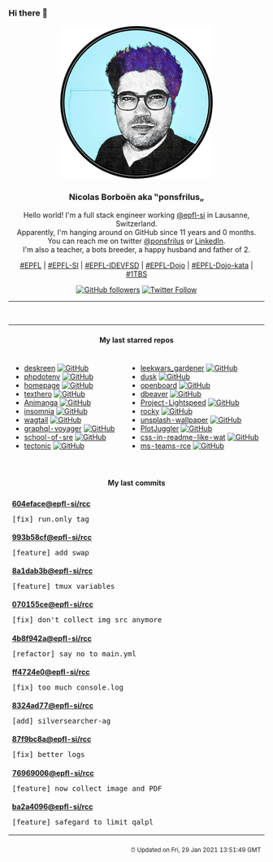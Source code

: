### Hi there 👋

<p align="center">
  <!-- use https://avatars.githubusercontent.com/u/176002?v=4 for your default github picture -->
  <img src="https://raw.githubusercontent.com/ponsfrilus/ponsfrilus/master/img/ponsfrilus.png" title="Nicolas Borboën aka ‟ponsfrilus„" alt="Nicolas Borboën aka ‟ponsfrilus„" />
  <h3 align="center">
    Nicolas Borboën aka ‟ponsfrilus„
  </h3>
  <p align="center">
    Hello world! I'm a full stack engineer working <a href="https://github.com/epfl-si">@epfl-si</a> in Lausanne, Switzerland.
    <br />Apparently, I'm hanging around on GitHub since 11 years and 0 months.
    <br />You can reach me on twitter <a href="https://twitter.com/ponsfrilus">@ponsfrilus</a> or <a href="http://linkedin.com/in/nicolasborboen">LinkedIn</a>.
    <br />I'm also a teacher, a bots breeder, a happy husband and father of 2.
  </p>
  <p align="center">
    <a href="https://www.epfl.ch">#EPFL</a> | 
    <a href="https://github.com/epfl-si/">#EPFL-SI</a> | 
    <a href="https://github.com/epfl-idevfsd">#EPFL-IDEVFSD</a> | 
    <a href="https://github.com/topics/epfl-dojo">#EPFL-Dojo</a> | 
    <a href="https://github.com/topics/epfl-dojo-kata">#EPFL-Dojo-kata</a> | 
    <a href="https://en.wikipedia.org/wiki/Indentation_style#Variant:_1TBS_(OTBS)">#1TBS</a>
  </p>
  <p align="center">
    <a href="https://github.com/ponsfrilus"><img alt="GitHub followers" src="https://img.shields.io/github/followers/ponsfrilus?label=Follow%20me%20on%20github&style=social"></a>
    <a href="https://twitter.com/ponsfrilus"><img alt="Twitter Follow" src="https://img.shields.io/twitter/follow/ponsfrilus?label=follow%20me%20on%20twitter&style=social"></a>
  </p>
  </p><hr><table align="center">
<tr>
<td colspan="2" align="center"><h4>My last starred repos</h4></td>
</tr>
<tr>
<td valign="top">
<ul>
<li>
<a href="https://github.com/pavlobu/deskreen" title="Deskreen turns any device with a web browser into a second screen for your computer" target="_blank">deskreen</a>&nbsp;<a href="https://github.com/pavlobu/deskreen" title="Deskreen turns any device with a web browser into a second screen for your computer" target="_blank"><img src="https://img.shields.io/github/stars/pavlobu/deskreen?style=social" alt="GitHub"></a>
</li>
<li>
<a href="https://github.com/vlucas/phpdotenv" title="Loads environment variables from `.env` to `getenv()`, `$_ENV` and `$_SERVER` automagically." target="_blank">phpdotenv</a>&nbsp;<a href="https://github.com/vlucas/phpdotenv" title="Loads environment variables from `.env` to `getenv()`, `$_ENV` and `$_SERVER` automagically." target="_blank"><img src="https://img.shields.io/github/stars/vlucas/phpdotenv?style=social" alt="GitHub"></a>
</li>
<li>
<a href="https://github.com/Jaredk3nt/homepage" title="Custom homepage for use locally in browser" target="_blank">homepage</a>&nbsp;<a href="https://github.com/Jaredk3nt/homepage" title="Custom homepage for use locally in browser" target="_blank"><img src="https://img.shields.io/github/stars/Jaredk3nt/homepage?style=social" alt="GitHub"></a>
</li>
<li>
<a href="https://github.com/jbesomi/texthero" title="Text preprocessing, representation and visualization from zero to hero." target="_blank">texthero</a>&nbsp;<a href="https://github.com/jbesomi/texthero" title="Text preprocessing, representation and visualization from zero to hero." target="_blank"><img src="https://img.shields.io/github/stars/jbesomi/texthero?style=social" alt="GitHub"></a>
</li>
<li>
<a href="https://github.com/TanguyCavagna/Animanga" title="Travail Pratique Individuel (TPI) de fin de formation CFC-Informaticien Développement d'Application" target="_blank">Animanga</a>&nbsp;<a href="https://github.com/TanguyCavagna/Animanga" title="Travail Pratique Individuel (TPI) de fin de formation CFC-Informaticien Développement d'Application" target="_blank"><img src="https://img.shields.io/github/stars/TanguyCavagna/Animanga?style=social" alt="GitHub"></a>
</li>
<li>
<a href="https://github.com/Kong/insomnia" title="The Open Source API Client and Design Platform for GraphQL, REST and gRPC" target="_blank">insomnia</a>&nbsp;<a href="https://github.com/Kong/insomnia" title="The Open Source API Client and Design Platform for GraphQL, REST and gRPC" target="_blank"><img src="https://img.shields.io/github/stars/Kong/insomnia?style=social" alt="GitHub"></a>
</li>
<li>
<a href="https://github.com/wagtail/wagtail" title="A Django content management system focused on flexibility and user experience" target="_blank">wagtail</a>&nbsp;<a href="https://github.com/wagtail/wagtail" title="A Django content management system focused on flexibility and user experience" target="_blank"><img src="https://img.shields.io/github/stars/wagtail/wagtail?style=social" alt="GitHub"></a>
</li>
<li>
<a href="https://github.com/APIs-guru/graphql-voyager" title="🛰️ Represent any GraphQL API as an interactive graph" target="_blank">graphql-voyager</a>&nbsp;<a href="https://github.com/APIs-guru/graphql-voyager" title="🛰️ Represent any GraphQL API as an interactive graph" target="_blank"><img src="https://img.shields.io/github/stars/APIs-guru/graphql-voyager?style=social" alt="GitHub"></a>
</li>
<li>
<a href="https://github.com/linkedin/school-of-sre" title="At LinkedIn, we are using this curriculum for onboarding our entry level talents into the SRE role." target="_blank">school-of-sre</a>&nbsp;<a href="https://github.com/linkedin/school-of-sre" title="At LinkedIn, we are using this curriculum for onboarding our entry level talents into the SRE role." target="_blank"><img src="https://img.shields.io/github/stars/linkedin/school-of-sre?style=social" alt="GitHub"></a>
</li>
<li>
<a href="https://github.com/crlf0710/tectonic" title="Experimental Oxidization of Tectonic the TeX/LaTeX engine." target="_blank">tectonic</a>&nbsp;<a href="https://github.com/crlf0710/tectonic" title="Experimental Oxidization of Tectonic the TeX/LaTeX engine." target="_blank"><img src="https://img.shields.io/github/stars/crlf0710/tectonic?style=social" alt="GitHub"></a>
</li>
</ul>
<img width="450" height="1" /></td>
<td valign="top">
<ul>
<li>
<a href="https://github.com/tagadanar/leekwars_gardener" title="null" target="_blank">leekwars_gardener</a>&nbsp;<a href="https://github.com/tagadanar/leekwars_gardener" title="null" target="_blank"><img src="https://img.shields.io/github/stars/tagadanar/leekwars_gardener?style=social" alt="GitHub"></a>
</li>
<li>
<a href="https://github.com/laravel/dusk" title="null" target="_blank">dusk</a>&nbsp;<a href="https://github.com/laravel/dusk" title="null" target="_blank"><img src="https://img.shields.io/github/stars/laravel/dusk?style=social" alt="GitHub"></a>
</li>
<li>
<a href="https://github.com/dslul/openboard" title="100% FOSS keyboard, based on AOSP" target="_blank">openboard</a>&nbsp;<a href="https://github.com/dslul/openboard" title="100% FOSS keyboard, based on AOSP" target="_blank"><img src="https://img.shields.io/github/stars/dslul/openboard?style=social" alt="GitHub"></a>
</li>
<li>
<a href="https://github.com/dbeaver/dbeaver" title="Free universal database tool and SQL client" target="_blank">dbeaver</a>&nbsp;<a href="https://github.com/dbeaver/dbeaver" title="Free universal database tool and SQL client" target="_blank"><img src="https://img.shields.io/github/stars/dbeaver/dbeaver?style=social" alt="GitHub"></a>
</li>
<li>
<a href="https://github.com/GRVYDEV/Project-Lightspeed" title="A self contained OBS -> FTL -> WebRTC live streaming server. Comprised of 3 parts once configured anyone can achieve sub-second OBS to the browser livestreaming" target="_blank">Project-Lightspeed</a>&nbsp;<a href="https://github.com/GRVYDEV/Project-Lightspeed" title="A self contained OBS -> FTL -> WebRTC live streaming server. Comprised of 3 parts once configured anyone can achieve sub-second OBS to the browser livestreaming" target="_blank"><img src="https://img.shields.io/github/stars/GRVYDEV/Project-Lightspeed?style=social" alt="GitHub"></a>
</li>
<li>
<a href="https://github.com/rocky-linux/rocky" title="Rocky Linux is a community enterprise Operating System designed to be 100% bug-for-bug compatible with Enterprise Linux created in response to the effective discontinuation of CentOS." target="_blank">rocky</a>&nbsp;<a href="https://github.com/rocky-linux/rocky" title="Rocky Linux is a community enterprise Operating System designed to be 100% bug-for-bug compatible with Enterprise Linux created in response to the effective discontinuation of CentOS." target="_blank"><img src="https://img.shields.io/github/stars/rocky-linux/rocky?style=social" alt="GitHub"></a>
</li>
<li>
<a href="https://github.com/cuth/unsplash-wallpaper" title="Use an image from unsplash.com as your background image from a simple command." target="_blank">unsplash-wallpaper</a>&nbsp;<a href="https://github.com/cuth/unsplash-wallpaper" title="Use an image from unsplash.com as your background image from a simple command." target="_blank"><img src="https://img.shields.io/github/stars/cuth/unsplash-wallpaper?style=social" alt="GitHub"></a>
</li>
<li>
<a href="https://github.com/facontidavide/PlotJuggler" title="The Time Series Visualization Tool that you deserve." target="_blank">PlotJuggler</a>&nbsp;<a href="https://github.com/facontidavide/PlotJuggler" title="The Time Series Visualization Tool that you deserve." target="_blank"><img src="https://img.shields.io/github/stars/facontidavide/PlotJuggler?style=social" alt="GitHub"></a>
</li>
<li>
<a href="https://github.com/sindresorhus/css-in-readme-like-wat" title="Style your readme using CSS with this simple trick" target="_blank">css-in-readme-like-wat</a>&nbsp;<a href="https://github.com/sindresorhus/css-in-readme-like-wat" title="Style your readme using CSS with this simple trick" target="_blank"><img src="https://img.shields.io/github/stars/sindresorhus/css-in-readme-like-wat?style=social" alt="GitHub"></a>
</li>
<li>
<a href="https://github.com/oskarsve/ms-teams-rce" title="null" target="_blank">ms-teams-rce</a>&nbsp;<a href="https://github.com/oskarsve/ms-teams-rce" title="null" target="_blank"><img src="https://img.shields.io/github/stars/oskarsve/ms-teams-rce?style=social" alt="GitHub"></a>
</li>
</ul>
<img width="450" height="1" /></td>
</tr>
<tr>
<td colspan="2" align="center"><h4>My last commits</h4></td>
</tr>
<tr>
        <td colspan="2">
          <div><strong><a href="https://api.github.com/repos/epfl-si/rcc/commits/604eface0412da213acc86efcc6fad171a9d2e87" title="2021-01-28T08:24:20.000+01:00" target="_blank">604eface</a><a href="https://github.com/epfl-si">@epfl-si</a><a href="https://github.com/epfl-si/rcc" title="RCC — Reload Cloudflare Cache">/rcc</a></strong></div>
          <pre>[fix] run.only tag</pre>
        </td>
        </tr><tr>
        <td colspan="2">
          <div><strong><a href="https://api.github.com/repos/epfl-si/rcc/commits/993b58cf8402cf58b5141e160cb470ce4ae12175" title="2021-01-28T08:20:09.000+01:00" target="_blank">993b58cf</a><a href="https://github.com/epfl-si">@epfl-si</a><a href="https://github.com/epfl-si/rcc" title="RCC — Reload Cloudflare Cache">/rcc</a></strong></div>
          <pre>[feature] add swap</pre>
        </td>
        </tr><tr>
        <td colspan="2">
          <div><strong><a href="https://api.github.com/repos/epfl-si/rcc/commits/8a1dab3b1e56df6234fd86a2c0c39f1402ecb9f2" title="2021-01-27T20:05:33.000+01:00" target="_blank">8a1dab3b</a><a href="https://github.com/epfl-si">@epfl-si</a><a href="https://github.com/epfl-si/rcc" title="RCC — Reload Cloudflare Cache">/rcc</a></strong></div>
          <pre>[feature] tmux variables</pre>
        </td>
        </tr><tr>
        <td colspan="2">
          <div><strong><a href="https://api.github.com/repos/epfl-si/rcc/commits/070155ce8e22e25ce15cbb91b0c8d93ee284327a" title="2021-01-27T20:00:50.000+01:00" target="_blank">070155ce</a><a href="https://github.com/epfl-si">@epfl-si</a><a href="https://github.com/epfl-si/rcc" title="RCC — Reload Cloudflare Cache">/rcc</a></strong></div>
          <pre>[fix] don't collect img src anymore</pre>
        </td>
        </tr><tr>
        <td colspan="2">
          <div><strong><a href="https://api.github.com/repos/epfl-si/rcc/commits/4b8f942a10359053d1249fb8f015ba790dcb0c23" title="2021-01-27T19:58:53.000+01:00" target="_blank">4b8f942a</a><a href="https://github.com/epfl-si">@epfl-si</a><a href="https://github.com/epfl-si/rcc" title="RCC — Reload Cloudflare Cache">/rcc</a></strong></div>
          <pre>[refactor] say no to main.yml</pre>
        </td>
        </tr><tr>
        <td colspan="2">
          <div><strong><a href="https://api.github.com/repos/epfl-si/rcc/commits/ff4724e0bd9b8485f19ea4f8e6df579d7b860027" title="2021-01-27T16:30:46.000+01:00" target="_blank">ff4724e0</a><a href="https://github.com/epfl-si">@epfl-si</a><a href="https://github.com/epfl-si/rcc" title="RCC — Reload Cloudflare Cache">/rcc</a></strong></div>
          <pre>[fix] too much console.log</pre>
        </td>
        </tr><tr>
        <td colspan="2">
          <div><strong><a href="https://api.github.com/repos/epfl-si/rcc/commits/8324ad77d8bb06281a2967d418b5ad1c7c3cefa7" title="2021-01-27T16:28:09.000+01:00" target="_blank">8324ad77</a><a href="https://github.com/epfl-si">@epfl-si</a><a href="https://github.com/epfl-si/rcc" title="RCC — Reload Cloudflare Cache">/rcc</a></strong></div>
          <pre>[add] silversearcher-ag</pre>
        </td>
        </tr><tr>
        <td colspan="2">
          <div><strong><a href="https://api.github.com/repos/epfl-si/rcc/commits/87f9bc8a3f83c7037448808a3842c8718f42708b" title="2021-01-27T13:49:50.000+01:00" target="_blank">87f9bc8a</a><a href="https://github.com/epfl-si">@epfl-si</a><a href="https://github.com/epfl-si/rcc" title="RCC — Reload Cloudflare Cache">/rcc</a></strong></div>
          <pre>[fix] better logs</pre>
        </td>
        </tr><tr>
        <td colspan="2">
          <div><strong><a href="https://api.github.com/repos/epfl-si/rcc/commits/7696900607da707fba6d4bcf1c63a9a8894ee8e0" title="2021-01-27T12:35:20.000+01:00" target="_blank">76969006</a><a href="https://github.com/epfl-si">@epfl-si</a><a href="https://github.com/epfl-si/rcc" title="RCC — Reload Cloudflare Cache">/rcc</a></strong></div>
          <pre>[feature] now collect image and PDF</pre>
        </td>
        </tr><tr>
        <td colspan="2">
          <div><strong><a href="https://api.github.com/repos/epfl-si/rcc/commits/ba2a4096a7b265fdb69183c29877d15e7894f3a1" title="2021-01-27T12:34:56.000+01:00" target="_blank">ba2a4096</a><a href="https://github.com/epfl-si">@epfl-si</a><a href="https://github.com/epfl-si/rcc" title="RCC — Reload Cloudflare Cache">/rcc</a></strong></div>
          <pre>[feature] safegard to limit qalpl</pre>
        </td>
        </tr><tfoot>
<tr>
<td colspan="2" align="right">
<img width="900" height="1" />
<small>⏰ Updated on Fri, 29 Jan 2021 13:51:49 GMT</small>
</td>
</tr>
</tfoot>
<br />
</table>
